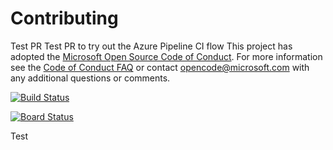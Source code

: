 # Contributing
Test PR
Test PR to try out the Azure Pipeline CI flow
This project has adopted the [Microsoft Open Source Code of Conduct](https://opensource.microsoft.com/codeofconduct/). For more information see the [Code of Conduct FAQ](https://opensource.microsoft.com/codeofconduct/faq/) or contact [opencode@microsoft.com](mailto:opencode@microsoft.com) with any additional questions or comments.

[![Build Status](https://dev.azure.com/jessethomas0763/Parts%20Unlimited%20E2E%20-%20GitHub%20Integration/_apis/build/status/jesse1976.PartsUnlimitedE2E?branchName=master)](https://dev.azure.com/jessethomas0763/Parts%20Unlimited%20E2E%20-%20GitHub%20Integration/_build/latest?definitionId=25&branchName=master)

[![Board Status](https://dev.azure.com/jessethomas0763/9f51c453-1bc7-455e-8d7b-656af46e95a3/f3d9da64-aabf-44ce-94dd-0153f787f9af/_apis/work/boardbadge/e04e8fb2-9abc-46c0-824a-146ca05d83c4?columnOptions=1)](https://dev.azure.com/jessethomas0763/9f51c453-1bc7-455e-8d7b-656af46e95a3/_boards/board/t/f3d9da64-aabf-44ce-94dd-0153f787f9af/Microsoft.RequirementCategory/)

Test
